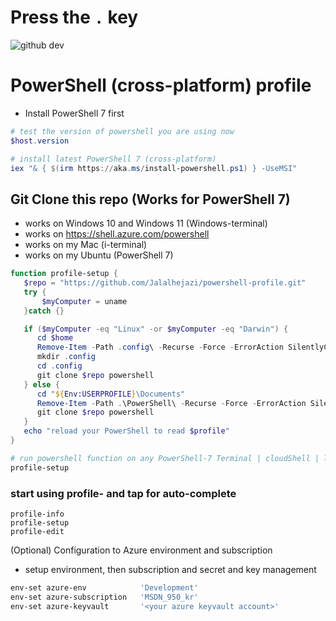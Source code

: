 

# Press the `.` key

![github dev](https://user-images.githubusercontent.com/856858/130119109-4769f2d7-9027-4bc4-a38c-10f297499e8f.gif)





# PowerShell (cross-platform) profile

- Install PowerShell 7 first

```powershell
# test the version of powershell you are using now
$host.version 

# install latest PowerShell 7 (cross-platform)
iex "& { $(irm https://aka.ms/install-powershell.ps1) } -UseMSI"

```


## Git Clone this repo (Works for PowerShell 7)

- works on Windows 10 and Windows 11 (Windows-terminal)
- works on https://shell.azure.com/powershell
- works on my Mac (i-terminal)
- works on my Ubuntu (PowerShell 7)

```powershell
function profile-setup {
   $repo = "https://github.com/Jalalhejazi/powershell-profile.git"
   try {
       $myComputer = uname 
   }catch {}

   if ($myComputer -eq "Linux" -or $myComputer -eq "Darwin") {
      cd $home
      Remove-Item -Path .config\ -Recurse -Force -ErrorAction SilentlyContinue
      mkdir .config
      cd .config
      git clone $repo powershell
   } else {
      cd "${Env:USERPROFILE}\Documents"
      Remove-Item -Path .\PowerShell\ -Recurse -Force -ErrorAction SilentlyContinue
      git clone $repo powershell
   }
   echo "reload your PowerShell to read $profile"
}

# run powershell function on any PowerShell-7 Terminal | cloudShell | linux | Darwin  
profile-setup
```


### start using profile- and tap for auto-complete
```
profile-info
profile-setup
profile-edit
```


(Optional) Configuration to Azure environment and subscription
- setup environment, then subscription and secret and key management

```powershell
env-set azure-env            'Development'
env-set azure-subscription   'MSDN_950_kr'
env-set azure-keyvault       '<your azure keyvault account>' 
```

